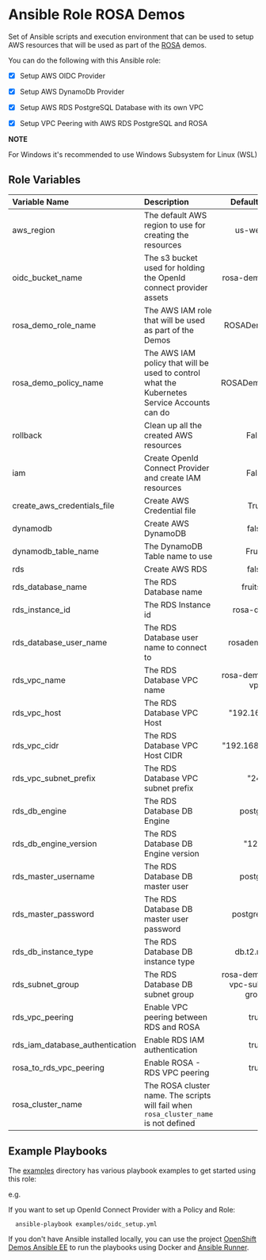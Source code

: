 # Ansible Role ROSA Demos

Set of Ansible scripts and execution environment that can be used to setup AWS resources that will be used as part of the [ROSA](https://aws.amazon.com/rosa/) demos.

You can do the following with this Ansible role:

- [x] Setup AWS OIDC Provider

- [x] Setup AWS DynamoDb Provider

- [x] Setup AWS RDS PostgreSQL Database with its own VPC

- [x] Setup VPC Peering with AWS RDS PostgreSQL and ROSA

__NOTE__
  
  For Windows it's recommended to use Windows Subsystem for Linux (WSL)

## Role Variables


| Variable Name| Description   | Default value |
| :---        |    :---   |         :----: |
| aws_region | The default AWS region to use for creating the resources | us-west-2
| oidc_bucket_name | The s3 bucket used for holding the OpenId connect provider assets | rosa-demos-oidc
| rosa_demo_role_name | The AWS IAM role that will be used as part of the Demos | ROSADemosRole
| rosa_demo_policy_name | The AWS IAM policy that will be used to control what the Kubernetes Service Accounts can do | ROSADemosPolicy |
| rollback | Clean up all the created AWS resources | False |
| iam | Create OpenId Connect Provider and create IAM resources | False |
| create_aws_credentials_file | Create AWS Credential file | True |
| dynamodb | Create AWS DynamoDB  | false |
| dynamodb_table_name | The DynamoDB Table name to use  | Fruits |
| rds | Create AWS RDS | false |
| rds_database_name | The RDS Database name | fruitsdb |
| rds_instance_id | The RDS Instance id  | rosa-demos |
| rds_database_user_name | The RDS Database user name to connect to  | rosademosrole |
| rds_vpc_name | The RDS Database VPC name  | rosa-demos-rds-vpc |
| rds_vpc_host | The RDS Database VPC Host  | "192.168.0.0" |
| rds_vpc_cidr | The RDS Database VPC Host CIDR  | "192.168.0.0/16" |
| rds_vpc_subnet_prefix | The RDS Database VPC subnet prefix | "24" |
| rds_db_engine | The RDS Database DB Engine | postgres |
| rds_db_engine_version | The RDS Database DB Engine version | "12.5" |
| rds_master_username | The RDS Database DB master user | postgres |
| rds_master_password | The RDS Database DB master user password | postgres123 |
| rds_db_instance_type | The RDS Database DB instance type | db.t2.micro |
| rds_subnet_group | The RDS Database DB subnet group | rosa-demos-rds-vpc-subnets-group |
| rds_vpc_peering | Enable VPC peering between RDS and ROSA | true |
| rds_iam_database_authentication| Enable RDS IAM authentication | true |
| rosa_to_rds_vpc_peering | Enable ROSA - RDS VPC peering | true |
| rosa_cluster_name | The ROSA cluster name. The scripts will fail when `rosa_cluster_name` is not defined |  |

## Example Playbooks

The [examples](https://github.com/kameshsampath/kameshampath.demos/tree/master/roles/rosa_demos/examples) directory has various playbook examples to get started using this role:

e.g. 

If you want to set up OpenId Connect Provider with a Policy and Role:

```shell
  ansible-playbook examples/oidc_setup.yml
```

If you don't have Ansible installed locally, you can use the project [OpenShift Demos Ansible EE](https://github.com/kameshsampath/openshift-demos-ansible-ee) to run the playbooks using Docker and [Ansible Runner](https://ansible-runner.readthedocs.io/en/latest/).
